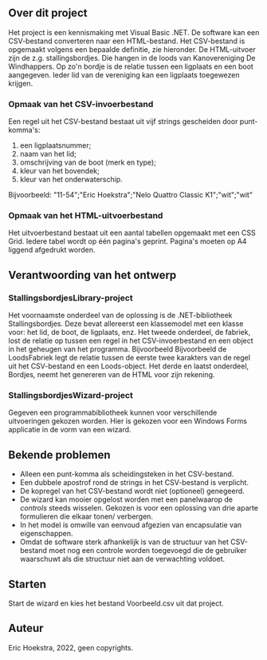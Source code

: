 ## Over dit project
Het project is een kennismaking met Visual Basic .NET. De software kan een CSV-bestand converteren naar een HTML-bestand. Het CSV-bestand is opgemaakt volgens een bepaalde definitie, zie hieronder. De HTML-uitvoer zijn de z.g. stallingsbordjes. Die hangen in de loods van Kanovereniging De Windhappers. Op zo'n bordje is de relatie tussen een ligplaats en een boot aangegeven. Ieder lid van de vereniging kan een ligplaats toegewezen krijgen.

### Opmaak van het CSV-invoerbestand
Een regel uit het CSV-bestand bestaat uit vijf strings gescheiden door punt-komma's:
1. een ligplaatsnummer;
2. naam van het lid;
3. omschrijving van de boot (merk en type);
4. kleur van het bovendek;
5. kleur van het onderwaterschip.

Bijvoorbeeld:
"11-54";"Eric Hoekstra";"Nelo Quattro Classic K1";"wit";"wit"

### Opmaak van het HTML-uitvoerbestand
Het uitvoerbestand bestaat uit een aantal tabellen opgemaakt met een CSS Grid. Iedere tabel wordt op één pagina's geprint. Pagina's moeten op A4 liggend afgedrukt worden. 

## Verantwoording van het ontwerp
### StallingsbordjesLibrary-project
Het voornaamste onderdeel van de oplossing is de .NET-bibliotheek Stallingsbordjes. Deze bevat allereerst een klassemodel met een klasse voor: het lid, de boot, de ligplaats, enz. Het tweede onderdeel, de fabriek, lost de relatie op tussen een regel in het CSV-invoerbestand en een object in het geheugen van het programma. Bijvoorbeeld  Bijvoorbeeld de LoodsFabriek legt de relatie tussen de eerste twee karakters van de regel uit het CSV-bestand en een Loods-object. Het derde en laatst onderdeel, Bordjes, neemt het genereren van de HTML voor zijn rekening. 

### StallingsbordjesWizard-project
Gegeven een programmabibliotheek kunnen voor verschillende uitvoeringen gekozen worden. Hier is gekozen voor een Windows Forms applicatie in de vorm van een wizard.

## Bekende problemen
* Alleen een punt-komma als scheidingsteken in het CSV-bestand.
* Een dubbele apostrof rond de strings in het CSV-bestand is verplicht.
* De kopregel van het CSV-bestand wordt niet (optioneel) genegeerd.
* De wizard kan mooier opgelost worden met een panelwaarop de _controls_ steeds wisselen. Gekozen is voor een oplossing van drie aparte formulieren die elkaar tonen/ verbergen.
* In het model is omwille van eenvoud afgezien van encapsulatie van eigenschappen. 
* Omdat de software sterk afhankelijk is van de structuur van het CSV-bestand moet nog een controle worden toegevoegd die de gebruiker waarschuwt als die structuur niet aan de verwachting voldoet.

## Starten
Start de wizard en kies het bestand Voorbeeld.csv uit dat project. 

## Auteur
Eric Hoekstra, 2022, geen copyrights.